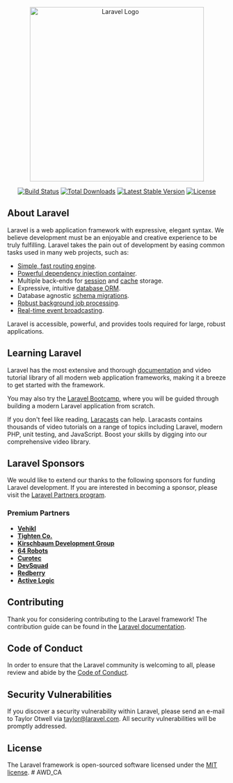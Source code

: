 <p align="center"><a href="https://laravel.com" target="_blank"><img src="https://raw.githubusercontent.com/laravel/art/master/logo-lockup/5%20SVG/2%20CMYK/1%20Full%20Color/laravel-logolockup-cmyk-red.svg" width="400" alt="Laravel Logo"></a></p>

<p align="center">
<a href="https://github.com/laravel/framework/actions"><img src="https://github.com/laravel/framework/workflows/tests/badge.svg" alt="Build Status"></a>
<a href="https://packagist.org/packages/laravel/framework"><img src="https://img.shields.io/packagist/dt/laravel/framework" alt="Total Downloads"></a>
<a href="https://packagist.org/packages/laravel/framework"><img src="https://img.shields.io/packagist/v/laravel/framework" alt="Latest Stable Version"></a>
<a href="https://packagist.org/packages/laravel/framework"><img src="https://img.shields.io/packagist/l/laravel/framework" alt="License"></a>
</p>

## About Laravel

Laravel is a web application framework with expressive, elegant syntax. We believe development must be an enjoyable and creative experience to be truly fulfilling. Laravel takes the pain out of development by easing common tasks used in many web projects, such as:

- [Simple, fast routing engine](https://laravel.com/docs/routing).
- [Powerful dependency injection container](https://laravel.com/docs/container).
- Multiple back-ends for [session](https://laravel.com/docs/session) and [cache](https://laravel.com/docs/cache) storage.
- Expressive, intuitive [database ORM](https://laravel.com/docs/eloquent).
- Database agnostic [schema migrations](https://laravel.com/docs/migrations).
- [Robust background job processing](https://laravel.com/docs/queues).
- [Real-time event broadcasting](https://laravel.com/docs/broadcasting).

Laravel is accessible, powerful, and provides tools required for large, robust applications.

## Learning Laravel

Laravel has the most extensive and thorough [documentation](https://laravel.com/docs) and video tutorial library of all modern web application frameworks, making it a breeze to get started with the framework.

You may also try the [Laravel Bootcamp](https://bootcamp.laravel.com), where you will be guided through building a modern Laravel application from scratch.

If you don't feel like reading, [Laracasts](https://laracasts.com) can help. Laracasts contains thousands of video tutorials on a range of topics including Laravel, modern PHP, unit testing, and JavaScript. Boost your skills by digging into our comprehensive video library.

## Laravel Sponsors

We would like to extend our thanks to the following sponsors for funding Laravel development. If you are interested in becoming a sponsor, please visit the [Laravel Partners program](https://partners.laravel.com).

### Premium Partners

- **[Vehikl](https://vehikl.com)**
- **[Tighten Co.](https://tighten.co)**
- **[Kirschbaum Development Group](https://kirschbaumdevelopment.com)**
- **[64 Robots](https://64robots.com)**
- **[Curotec](https://www.curotec.com/services/technologies/laravel)**
- **[DevSquad](https://devsquad.com/hire-laravel-developers)**
- **[Redberry](https://redberry.international/laravel-development)**
- **[Active Logic](https://activelogic.com)**

## Contributing

Thank you for considering contributing to the Laravel framework! The contribution guide can be found in the [Laravel documentation](https://laravel.com/docs/contributions).

## Code of Conduct

In order to ensure that the Laravel community is welcoming to all, please review and abide by the [Code of Conduct](https://laravel.com/docs/contributions#code-of-conduct).

## Security Vulnerabilities

If you discover a security vulnerability within Laravel, please send an e-mail to Taylor Otwell via [taylor@laravel.com](mailto:taylor@laravel.com). All security vulnerabilities will be promptly addressed.

## License

The Laravel framework is open-sourced software licensed under the [MIT license](https://opensource.org/licenses/MIT).
#   A W D _ C A 
 
 


<!--

App Description

Here is my web application I created using Laravel. This web application allows for Users to view a varoius selection of football clubs around Europe, varing from the Premier League to La Liga to the Bundesliga. The web application also allows for users to click any given club displayed and redirects the user to a more central view of the club where the clubs badge is dispaleyd too be bigger and more central, along with other varois information associated with that club like the clubs description, name and position to the respective league. Also displayed on this page at the bottom of the card is a edit and delete button. When the edit button is clicked this brings the user to a form. In this form the user is presented with multiple text fields displaying the previos infromation about the club that was currently being viewed. The user can then make any nessacry changes they like and click the update button that redirects them back to the view all page with the new changes being made and displayed. When the delete button is clicked a pop up is displayed to the user at the top of the page asking them if they are sure to delete the club. When the user clicks okay the club is deleted from the database that is connected to myphpadmin. It also deleted from the view all page. At the top of the page within the navbar is a option to create a club. When this is clicked it redirects the user to the same form used for the edit. xcept this time there is no previolsy displayed information within the text fields, the text fields are now empty. Once the user has filled out the form, they can click the create button, which previolsy said update. The user is then redirected to the view all page, being able to see theyre newly created club. 


I first started with creating my erd diagram and choosing a topic, which i chose football club because i am interested in football. My two other tables will be Players and Leauges. I confirmed my topic with Anne and  began getting started on my app. I created a new Laravel project and began getting started.

After creating the project, I then edited the env file that was created, linking it to myphpadmin, allowing me to migrate and seed data.

I then edited my migration file, inputing the required fields that my club display info needs. Letting the file know field names, and data types. I then ran a migration which created and structured my database.

I then proceeded by editing my ClubSeeder, allowing me to import some sample data for my app. I added around 5 - 6 clubs from around Europe like my favorite team Arsenal.

After this I then created my views for my index, create, edit and show. Views take care of handling what is viewed by the users, controlling what they see. 

I then began working on view all. Before starting this however, I edited my web.php adding the multiple routes like clubs.index, clubs.create, clubs edit etc. The web.php file is for routing files and handling urls. Routes tell laravel to run a piece of code/function when that specific url is visted. 

After I had my routes sorted, I started my view all page. This displays all football clubs from my database. 

I connected my club controller to the index view so all the data can be dispalyed. 
I created a club-card-component which was then looped with clubs being passed in it allowing for the fields and data to be used, merged with html.

After I set up my controller I created and linked my ClubForm component. This allowed me to use the same form for both creating and editing clubs.

Once the form was working correctly , I tested by adding a new club to make sure the data was being saved properly. I submitted and the new club was being displayed in the view all. This confirmed my ClubControllers store() functon was working, along with the associated route.

After this I went onto edit and update functionality. I used the ClubForm component for the edit view. I made sure to display the current data in the forms fields, making it easier for users to edit. 

After that, I added the delete feature, allowing for users to delete clubs. I added a delete button beside the edit button, which was connected to a route that called the destroy function in the ClubController.

With my web app having create, read, edit and delete functionality my football app could now manage and display data to my satisfaction.





-->